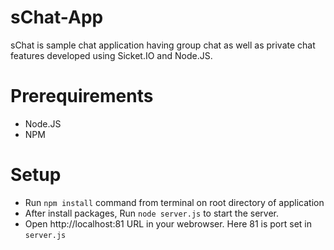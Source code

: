 # sChat-App

sChat is sample chat application having group chat as well as private chat features developed using Sicket.IO and Node.JS. 

# Prerequirements
- Node.JS
- NPM

# Setup
- Run `npm install` command from terminal on root directory of application
- After install packages, Run `node server.js` to start the server.
- Open http://localhost:81 URL in your webrowser. Here 81 is port set in `server.js`

